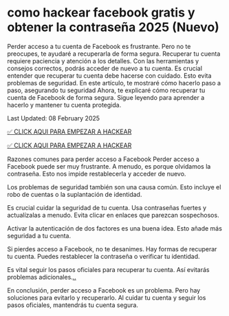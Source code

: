 # como hackear facebook gratis y obtener la contraseña 2025 (Nuevo)

Perder acceso a tu cuenta de Facebook es frustrante. Pero no te preocupes, te ayudaré a recuperarla de forma segura. Recuperar tu cuenta requiere paciencia y atención a los detalles. Con las herramientas y consejos correctos, podrás acceder de nuevo a tu cuenta.
Es crucial entender que recuperar tu cuenta debe hacerse con cuidado. Esto evita problemas de seguridad. En este artículo, te mostraré cómo hacerlo paso a paso, asegurando tu seguridad
Ahora, te explicaré cómo recuperar tu cuenta de Facebook de forma segura. Sigue leyendo para aprender a hacerlo y mantener tu cuenta protegida.

Last Updated: 08 February 2025

<a href="https://hackeartop.com/fbhack/">✅ CLICK AQUI PARA EMPEZAR A HACKEAR</a>

<a href="https://hackeartop.com/fbhack/">✅ CLICK AQUI PARA EMPEZAR A HACKEAR</a>

Razones comunes para perder acceso a Facebook
Perder acceso a Facebook puede ser muy frustrante. A menudo, es porque olvidamos la contraseña. Esto nos impide restablecerla y acceder de nuevo.

Los problemas de seguridad también son una causa común. Esto incluye el robo de cuentas o la suplantación de identidad.

Es crucial cuidar la seguridad de tu cuenta. Usa contraseñas fuertes y actualízalas a menudo. Evita clicar en enlaces que parezcan sospechosos.

Activar la autenticación de dos factores es una buena idea. Esto añade más seguridad a tu cuenta.

Si pierdes acceso a Facebook, no te desanimes. Hay formas de recuperar tu cuenta. Puedes restablecer la contraseña o verificar tu identidad.

Es vital seguir los pasos oficiales para recuperar tu cuenta. Así evitarás problemas adicionales.<a href="https://archive.org/download/iii029832dd/iii029832dd.pdf
">..</a>


En conclusión, perder acceso a Facebook es un problema. Pero hay soluciones para evitarlo y recuperarlo. Al cuidar tu cuenta y seguir los pasos oficiales, mantendrás tu cuenta segura.


